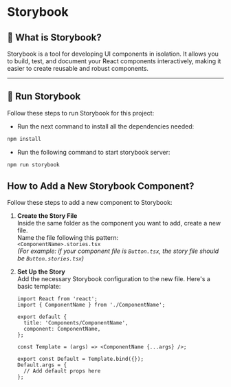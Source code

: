 # Storybook

## 📘 What is Storybook?

Storybook is a tool for developing UI components in isolation. It allows you to build, test, and document your React components interactively, making it easier to create reusable and robust components.

---

## 🚀 Run Storybook

Follow these steps to run Storybook for this project:

- Run the next command to install all the dependencies needed:

```bash
npm install
```

- Run the following command to start storybook server:

```bash
npm run storybook
```

## How to Add a New Storybook Component?

Follow these steps to add a new component to Storybook:

1. **Create the Story File**  
   Inside the same folder as the component you want to add, create a new file.  
   Name the file following this pattern:  
   `<ComponentName>.stories.tsx`  
   _(For example: if your component file is `Button.tsx`, the story file should be `Button.stories.tsx`)_

2. **Set Up the Story**  
   Add the necessary Storybook configuration to the new file. Here's a basic template:

   ```tsx
   import React from 'react';
   import { ComponentName } from './ComponentName';

   export default {
     title: 'Components/ComponentName',
     component: ComponentName,
   };

   const Template = (args) => <ComponentName {...args} />;

   export const Default = Template.bind({});
   Default.args = {
     // Add default props here
   };
   ```
